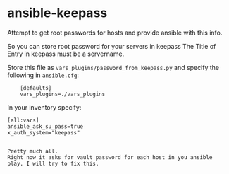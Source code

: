 # ansible-keepass

Attempt to get root passwords for hosts and provide ansible with this info.

So you can store root password for your servers in keepass
The Title of Entry in keepass must be a servername.

Store this file as `vars_plugins/password_from_keepass.py` and specify the
following in `ansible.cfg`:
```
    [defaults]
    vars_plugins=./vars_plugins
```
In your inventory specify:
```
[all:vars]
ansible_ask_su_pass=true
x_auth_system="keepass"


Pretty much all.
Right now it asks for vault password for each host in you ansible play. I will try to fix this.
